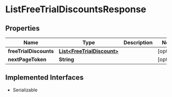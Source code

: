 

# ListFreeTrialDiscountsResponse


## Properties

| Name | Type | Description | Notes |
|------------ | ------------- | ------------- | -------------|
|**freeTrialDiscounts** | [**List&lt;FreeTrialDiscount&gt;**](FreeTrialDiscount.md) |  |  [optional] |
|**nextPageToken** | **String** |  |  [optional] |


## Implemented Interfaces

* Serializable

